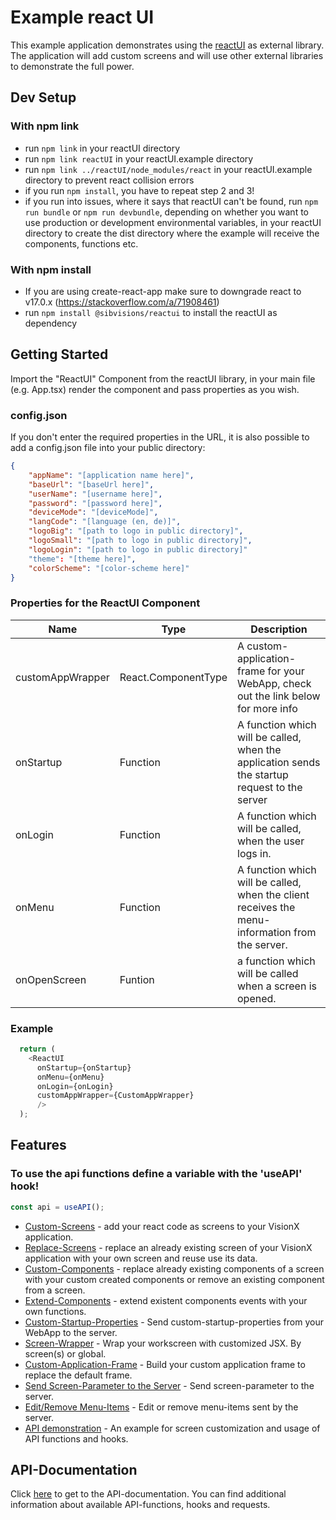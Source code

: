 # Example react UI

This example application demonstrates using the [reactUI](https://github.com/sibvisions/reactUI) as external library. The application will add custom screens and will use other external libraries to demonstrate the full power.

## Dev Setup

### With npm link
- run `npm link` in your reactUI directory
- run `npm link reactUI` in your reactUI.example directory
- run `npm link ../reactUI/node_modules/react` in your reactUI.example directory to prevent react collision errors
- if you run `npm install`, you have to repeat step 2 and 3!
- if you run into issues, where it says that reactUI can't be found, run ```npm run bundle``` or ```npm run devbundle```, depending on whether you want to use production or development environmental variables, in your reactUI directory to create the dist directory where the example will receive the components, functions etc.

### With npm install
- If you are using create-react-app make sure to downgrade react to v17.0.x (https://stackoverflow.com/a/71908461)
- run `npm install @sibvisions/reactui` to install the reactUI as dependency

## Getting Started
Import the "ReactUI" Component from the reactUI library, in your main file (e.g. App.tsx) render the component and pass properties as you wish.

### config.json
If you don't enter the required properties in the URL, it is also possible to add a config.json file into your public directory:
```json
{
    "appName": "[application name here]",
    "baseUrl": "[baseUrl here]",
    "userName": "[username here]",
    "password": "[password here]",
    "deviceMode": "[deviceMode]",
    "langCode": "[language (en, de)]",
    "logoBig": "[path to logo in public directory]",
    "logoSmall": "[path to logo in public directory]",
    "logoLogin": "[path to logo in public directory]"
    "theme": "[theme here]",
    "colorScheme": "[color-scheme here]"
}
```

### Properties for the ReactUI Component
Name | Type | Description
--- | --- | --- |
customAppWrapper | React.ComponentType | A custom-application-frame for your WebApp, check out the link below for more info
onStartup | Function | A function which will be called, when the application sends the startup request to the server
onLogin | Function | A function which will be called, when the user logs in.
onMenu | Function | A function which will be called, when the client receives the menu-information from the server.
onOpenScreen | Funtion | a function which will be called when a screen is opened.

### Example
```typescript
  return (
    <ReactUI 
      onStartup={onStartup}
      onMenu={onMenu}
      onLogin={onLogin}
      customAppWrapper={CustomAppWrapper}
      />
  );
```

## Features

### **To use the api functions define a variable with the 'useAPI' hook!**
```typescript
const api = useAPI();
```

- [Custom-Screens](src/readme-files/custom-screen) - add your react code as screens to your VisionX application.
- [Replace-Screens](src/readme-files/replace-screen) - replace an already existing screen of your VisionX application with your own screen and reuse use its data.
- [Custom-Components](src/readme-files/custom-component) - replace already existing components of a screen with your custom created components or remove an existing component from a screen.
- [Extend-Components](src/readme-files/extend-components) - extend existent components events with your own functions.
- [Custom-Startup-Properties](src/readme-files/custom-startup-props) - Send custom-startup-properties from your WebApp to the server.
- [Screen-Wrapper](src/readme-files/screen-wrapper) - Wrap your workscreen with customized JSX. By screen(s) or global.
- [Custom-Application-Frame](src/readme-files/custom-app-frame) - Build your custom application frame to replace the default frame.
- [Send Screen-Parameter to the Server](src/readme-files/screen-parameter) - Send screen-parameter to the server.
- [Edit/Remove Menu-Items](src/readme-files/edited-menu) - Edit or remove menu-items sent by the server.
- [API demonstration](src/readme-files/example-screen) - An example for screen customization and usage of API functions and hooks.

## API-Documentation
Click [here](https://github.com/sibvisions/reactUI#api-documentation) to get to the API-documentation. You can find additional information about available API-functions, hooks and requests.

